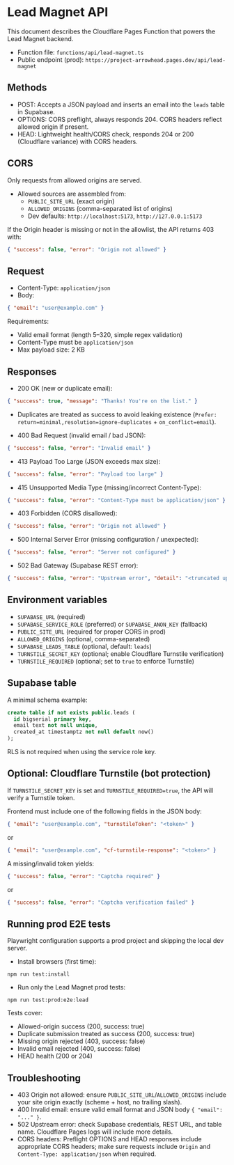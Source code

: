 # Lead Magnet API

This document describes the Cloudflare Pages Function that powers the Lead Magnet backend.

- Function file: `functions/api/lead-magnet.ts`
- Public endpoint (prod): `https://project-arrowhead.pages.dev/api/lead-magnet`

## Methods

- POST: Accepts a JSON payload and inserts an email into the `leads` table in Supabase.
- OPTIONS: CORS preflight, always responds 204. CORS headers reflect allowed origin if present.
- HEAD: Lightweight health/CORS check, responds 204 or 200 (Cloudflare variance) with CORS headers.

## CORS

Only requests from allowed origins are served.
- Allowed sources are assembled from:
  - `PUBLIC_SITE_URL` (exact origin)
  - `ALLOWED_ORIGINS` (comma-separated list of origins)
  - Dev defaults: `http://localhost:5173`, `http://127.0.0.1:5173`

If the Origin header is missing or not in the allowlist, the API returns 403 with:
```json
{ "success": false, "error": "Origin not allowed" }
```

## Request

- Content-Type: `application/json`
- Body:
```json
{ "email": "user@example.com" }
```

Requirements:
- Valid email format (length 5–320, simple regex validation)
 - Content-Type must be `application/json`
 - Max payload size: 2 KB

## Responses

- 200 OK (new or duplicate email):
```json
{ "success": true, "message": "Thanks! You're on the list." }
```
  - Duplicates are treated as success to avoid leaking existence (`Prefer: return=minimal,resolution=ignore-duplicates` + `on_conflict=email`).

- 400 Bad Request (invalid email / bad JSON):
```json
{ "success": false, "error": "Invalid email" }
```

- 413 Payload Too Large (JSON exceeds max size):
```json
{ "success": false, "error": "Payload too large" }
```

- 415 Unsupported Media Type (missing/incorrect Content-Type):
```json
{ "success": false, "error": "Content-Type must be application/json" }
```

- 403 Forbidden (CORS disallowed):
```json
{ "success": false, "error": "Origin not allowed" }
```

- 500 Internal Server Error (missing configuration / unexpected):
```json
{ "success": false, "error": "Server not configured" }
```

- 502 Bad Gateway (Supabase REST error):
```json
{ "success": false, "error": "Upstream error", "detail": "<truncated upstream text>" }
```

## Environment variables

- `SUPABASE_URL` (required)
- `SUPABASE_SERVICE_ROLE` (preferred) or `SUPABASE_ANON_KEY` (fallback)
- `PUBLIC_SITE_URL` (required for proper CORS in prod)
- `ALLOWED_ORIGINS` (optional, comma-separated)
- `SUPABASE_LEADS_TABLE` (optional, default: `leads`)
 - `TURNSTILE_SECRET_KEY` (optional; enable Cloudflare Turnstile verification)
 - `TURNSTILE_REQUIRED` (optional; set to `true` to enforce Turnstile)

## Supabase table

A minimal schema example:
```sql
create table if not exists public.leads (
  id bigserial primary key,
  email text not null unique,
  created_at timestamptz not null default now()
);
```

RLS is not required when using the service role key.

## Optional: Cloudflare Turnstile (bot protection)

If `TURNSTILE_SECRET_KEY` is set and `TURNSTILE_REQUIRED=true`, the API will verify a Turnstile token.

Frontend must include one of the following fields in the JSON body:
```json
{ "email": "user@example.com", "turnstileToken": "<token>" }
```
or
```json
{ "email": "user@example.com", "cf-turnstile-response": "<token>" }
```

A missing/invalid token yields:
```json
{ "success": false, "error": "Captcha required" }
```
or
```json
{ "success": false, "error": "Captcha verification failed" }
```

## Running prod E2E tests

Playwright configuration supports a prod project and skipping the local dev server.

- Install browsers (first time):
```
npm run test:install
```
- Run only the Lead Magnet prod tests:
```
npm run test:prod:e2e:lead
```

Tests cover:
- Allowed-origin success (200, success: true)
- Duplicate submission treated as success (200, success: true)
- Missing origin rejected (403, success: false)
- Invalid email rejected (400, success: false)
- HEAD health (200 or 204)

## Troubleshooting

- 403 Origin not allowed: ensure `PUBLIC_SITE_URL`/`ALLOWED_ORIGINS` include your site origin exactly (scheme + host, no trailing slash).
- 400 Invalid email: ensure valid email format and JSON body `{ "email": "..." }`.
- 502 Upstream error: check Supabase credentials, REST URL, and table name. Cloudflare Pages logs will include more details.
- CORS headers: Preflight OPTIONS and HEAD responses include appropriate CORS headers; make sure requests include `Origin` and `Content-Type: application/json` when required.

